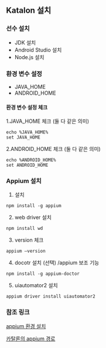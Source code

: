 ## Katalon 설치

### 선수 설치
- JDK 설치
- Android Studio 설치
- Node.js 설치

### 환경 변수 설정
- JAVA_HOME
- ANDROID_HOME

#### 환경 변수 설정 체크

1.JAVA_HOME 체크 (둘 다 같은 의미)
```
echo %JAVA_HOME%
set JAVA_HOME
```

2.ANDROID_HOME 체크 (둘 다 같은 의미)
```
echo %ANDROID_HOME%
set ANDROID_HOME
```

### Appium 설치
1. 설치
```
npm install -g appium
```
2. web driver 설치
```
npm install wd
```
3. version 체크
```
appium –version
```
4. docotr 설치 (선택) /appium 보조 기능
```
npm install -g appium-doctor
```
5. uiautomator2 설치 
```
appium driver install uiautomator2
```

### 참조 링크
[appium 환경 설치](https://blog.dogutech.io/app-test-automation-tutorial-3/)

[카탈론의 appium 경로](https://docs.katalon.com/docs/katalon-studio/troubleshooting/troubleshoot-mobile-automated-testing/unable-to-start-application-on-this-device-appium-directory-is-invalid)